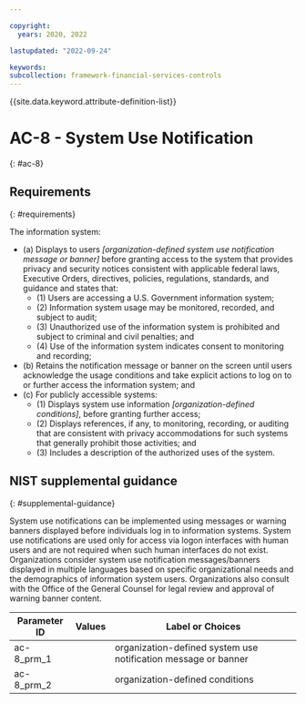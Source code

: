 ```yaml
---

copyright:
  years: 2020, 2022

lastupdated: "2022-09-24"

keywords: 
subcollection: framework-financial-services-controls
---
```


{{site.data.keyword.attribute-definition-list}}

         
# AC-8 - System Use Notification
{: #ac-8}

## Requirements
{: #requirements}

The information system:

- (a) Displays to users _[organization-defined system use notification message or banner]_ before granting access to the system that provides privacy and security notices consistent with applicable federal laws, Executive Orders, directives, policies, regulations, standards, and guidance and states that:
    - (1) Users are accessing a U.S. Government information system;
    - (2) Information system usage may be monitored, recorded, and subject to audit;
    - (3) Unauthorized use of the information system is prohibited and subject to criminal and civil penalties; and
    - (4) Use of the information system indicates consent to monitoring and recording;
- (b) Retains the notification message or banner on the screen until users acknowledge the usage conditions and take explicit actions to log on to or further access the information system; and
- (c) For publicly accessible systems:
    - (1) Displays system use information _[organization-defined conditions]_, before granting further access;
    - (2) Displays references, if any, to monitoring, recording, or auditing that are consistent with privacy accommodations for such systems that generally prohibit those activities; and
    - (3) Includes a description of the authorized uses of the system.

## NIST supplemental guidance
{: #supplemental-guidance}

System use notifications can be implemented using messages or warning banners displayed before individuals log in to information systems. System use notifications are used only for access via logon interfaces with human users and are not required when such human interfaces do not exist. Organizations consider system use notification messages/banners displayed in multiple languages based on specific organizational needs and the demographics of information system users. Organizations also consult with the Office of the General Counsel for legal review and approval of warning banner content.

| Parameter ID | Values | Label or Choices |
|---|---|---|
| ac-8_prm_1 |  | organization-defined system use notification message or banner |
| ac-8_prm_2 |  | organization-defined conditions |

